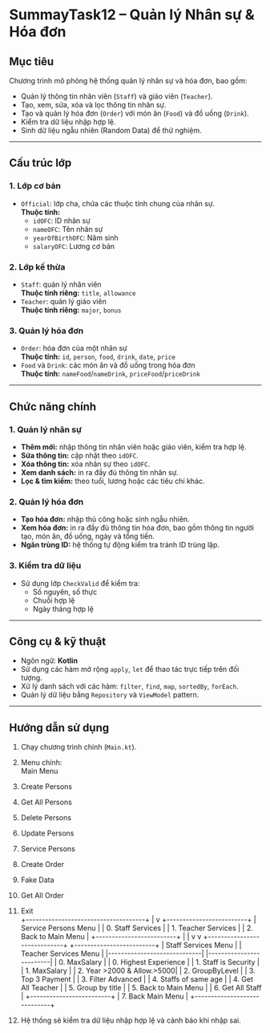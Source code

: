 # SummayTask12 – Quản lý Nhân sự & Hóa đơn

## Mục tiêu
Chương trình mô phỏng hệ thống quản lý nhân sự và hóa đơn, bao gồm:  
- Quản lý thông tin nhân viên (`Staff`) và giáo viên (`Teacher`).  
- Tạo, xem, sửa, xóa và lọc thông tin nhân sự.  
- Tạo và quản lý hóa đơn (`Order`) với món ăn (`Food`) và đồ uống (`Drink`).  
- Kiểm tra dữ liệu nhập hợp lệ.  
- Sinh dữ liệu ngẫu nhiên (Random Data) để thử nghiệm.

---

## Cấu trúc lớp

### 1. Lớp cơ bản
- `Official`: lớp cha, chứa các thuộc tính chung của nhân sự.  
  **Thuộc tính:**  
  - `idOFC`: ID nhân sự  
  - `nameOFC`: Tên nhân sự  
  - `yearOfBirthOFC`: Năm sinh  
  - `salaryOFC`: Lương cơ bản  

### 2. Lớp kế thừa
- `Staff`: quản lý nhân viên  
  **Thuộc tính riêng:** `title`, `allowance`  
- `Teacher`: quản lý giáo viên  
  **Thuộc tính riêng:** `major`, `bonus`  

### 3. Quản lý hóa đơn
- `Order`: hóa đơn của một nhân sự  
  **Thuộc tính:** `id`, `person`, `food`, `drink`, `date`, `price`  
- `Food` và `Drink`: các món ăn và đồ uống trong hóa đơn  
  **Thuộc tính:** `nameFood`/`nameDrink`, `priceFood`/`priceDrink`

---

## Chức năng chính

### 1. Quản lý nhân sự
- **Thêm mới:** nhập thông tin nhân viên hoặc giáo viên, kiểm tra hợp lệ.  
- **Sửa thông tin:** cập nhật theo `idOFC`.  
- **Xóa thông tin:** xóa nhân sự theo `idOFC`.  
- **Xem danh sách:** in ra đầy đủ thông tin nhân sự.  
- **Lọc & tìm kiếm:** theo tuổi, lương hoặc các tiêu chí khác.

### 2. Quản lý hóa đơn
- **Tạo hóa đơn:** nhập thủ công hoặc sinh ngẫu nhiên.  
- **Xem hóa đơn:** in ra đầy đủ thông tin hóa đơn, bao gồm thông tin người tạo, món ăn, đồ uống, ngày và tổng tiền.  
- **Ngăn trùng ID:** hệ thống tự động kiểm tra tránh ID trùng lặp.

### 3. Kiểm tra dữ liệu
- Sử dụng lớp `CheckValid` để kiểm tra:  
  - Số nguyên, số thực  
  - Chuỗi hợp lệ  
  - Ngày tháng hợp lệ  

---

## Công cụ & kỹ thuật
- Ngôn ngữ: **Kotlin**  
- Sử dụng các hàm mở rộng `apply`, `let` để thao tác trực tiếp trên đối tượng.  
- Xử lý danh sách với các hàm: `filter`, `find`, `map`, `sortedBy`, `forEach`.  
- Quản lý dữ liệu bằng `Repository` và `ViewModel` pattern.  

---

## Hướng dẫn sử dụng
1. Chạy chương trình chính (`Main.kt`).  
2. Menu chính:  
Main Menu

0. Create Persons                   
1. Get All Persons                  
2. Delete Persons                   
3. Update Persons                   
4. Service Persons                  
5. Create Order                     
6. Fake Data                        
7. Get All Order                     
8. Exit                             
+-------------------------------------+
          |
          v
+-------------------------+
| Service Persons Menu    |
| 0. Staff Services       |
| 1. Teacher Services     |
| 2. Back to Main Menu    |
+-------------------------+
          |           |
          v           v
+-----------------------------+     +-------------------------+
| Staff Services Menu         |     | Teacher Services Menu   |
|-----------------------------|     |-------------------------|
| 0. MaxSalary                |     | 0. Highest Experience   |
| 1. Staff is Security        |     | 1. MaxSalary            |
| 2. Year >2000 & Allow.>5000|     | 2. GroupByLevel         |
| 3. Top 3 Payment            |     | 3. Filter Advanced      |
| 4. Staffs of same age       |     | 4. Get All Teacher      |
| 5. Group by title           |     | 5. Back to Main Menu    |
| 6. Get All Staff            |     +-------------------------+
| 7. Back Main Menu           |
+-----------------------------+


3. Hệ thống sẽ kiểm tra dữ liệu nhập hợp lệ và cảnh báo khi nhập sai.
